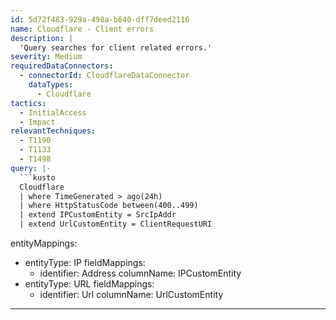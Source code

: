 ```yaml
---
id: 5d72f483-929a-498a-b840-dff7deed2116
name: Cloudflare - Client errors
description: |
  'Query searches for client related errors.'
severity: Medium
requiredDataConnectors:
  - connectorId: CloudflareDataConnector
    dataTypes:
      - Cloudflare
tactics:
  - InitialAccess
  - Impact
relevantTechniques:
  - T1190
  - T1133
  - T1498
query: |-
  ```kusto
  Cloudflare
  | where TimeGenerated > ago(24h)
  | where HttpStatusCode between(400..499)
  | extend IPCustomEntity = SrcIpAddr
  | extend UrlCustomEntity = ClientRequestURI
  ```
entityMappings:
  - entityType: IP
    fieldMappings:
      - identifier: Address
        columnName: IPCustomEntity
  - entityType: URL
    fieldMappings:
      - identifier: Url
        columnName: UrlCustomEntity
---
```


